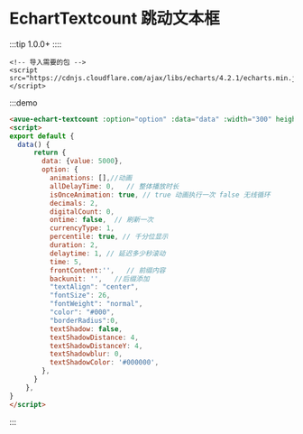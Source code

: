 

# EchartTextcount 跳动文本框
:::tip
1.0.0+
::::

```
<!-- 导入需要的包 -->  
<script src="https://cdnjs.cloudflare.com/ajax/libs/echarts/4.2.1/echarts.min.js"></script>
```

:::demo 
```html
<avue-echart-textcount :option="option" :data="data" :width="300" height="300"></avue-echart-textcount>
<script>
export default {
  data() {
      return {
        data: {value: 5000},
        option: {
          animations: [],//动画
          allDelayTime: 0,   // 整体播放时长
          isOnceAnimation: true, // true 动画执行一次 false 无线循环
          decimals: 2,
          digitalCount: 0,
          ontime: false,  // 刷新一次
          currencyType: 1,
          percentile: true, // 千分位显示
          duration: 2,
          delaytime: 1, // 延迟多少秒滚动
          time: 5, 
          frontContent:'',   // 前缀内容
          backunit: '',   //后缀添加 
          "textAlign": "center",
          "fontSize": 26,
          "fontWeight": "normal",
          "color": "#000",
          "borderRadius":0,
          textShadow: false,
          textShadowDistance: 4,
          textShadowDistanceY: 4,
          textShadowblur: 0,
          textShadowColor: '#000000',
        },
      }
    },
}
</script>

```
:::

<script>
export default {
  data() {
      return {
        data: {value: 5000},
        option: {
          animations: [],//动画
          allDelayTime: 0,   // 整体播放时长
          isOnceAnimation: true, // true 动画执行一次 false 无线循环
          decimals: 2,
          digitalCount: 0,
          ontime: false,  // 刷新一次
          currencyType: 1,
          percentile: true, // 千分位显示
          duration: 2,
          delaytime: 1, // 延迟多少秒滚动
          time: 5, 
          frontContent:'',   // 前缀内容
          backunit: '',   //后缀添加 
          "textAlign": "center",
          "fontSize": 26,
          "fontWeight": "normal",
          "color": "#000",
          "borderRadius":0,
          textShadow: false,
          textShadowDistance: 4,
          textShadowDistanceY: 4,
          textShadowblur: 0,
          textShadowColor: '#000000',
        },
      }
    },
}
</script>




